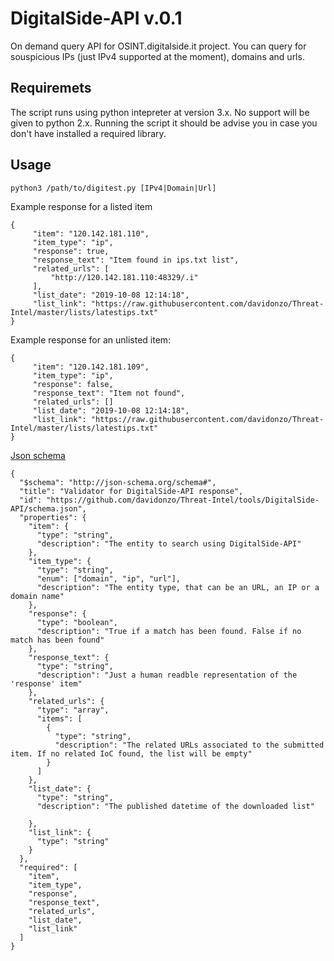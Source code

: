 # DigitalSide-API v.0.1
On demand query API for OSINT.digitalside.it project. You can query for souspicious IPs (just IPv4 supported at the moment), domains and urls.

## Requiremets
The script runs using python intepreter at version 3.x. No support will be given to python 2.x.
Running the script it should be advise you in case you don't have installed a required library.

## Usage
```
python3 /path/to/digitest.py [IPv4|Domain|Url]
```

Example response for a listed item
```
{
     "item": "120.142.181.110",
     "item_type": "ip",
     "response": true,
     "response_text": "Item found in ips.txt list",
     "related_urls": [
         "http://120.142.181.110:48329/.i"
     ],
     "list_date": "2019-10-08 12:14:18",
     "list_link": "https://raw.githubusercontent.com/davidonzo/Threat-Intel/master/lists/latestips.txt"
}
```

Example response for an unlisted item:
```
{
     "item": "120.142.181.109",
     "item_type": "ip",
     "response": false,
     "response_text": "Item not found",
     "related_urls": []
     "list_date": "2019-10-08 12:14:18",
     "list_link": "https://raw.githubusercontent.com/davidonzo/Threat-Intel/master/lists/latestips.txt"
}
```

[Json schema](https://github.com/davidonzo/Threat-Intel/tools/DigitalSide-API/schema.json)
```
{
  "$schema": "http://json-schema.org/schema#",
  "title": "Validator for DigitalSide-API response",
  "id": "https://github.com/davidonzo/Threat-Intel/tools/DigitalSide-API/schema.json",
  "properties": {
    "item": {
      "type": "string",
      "description": "The entity to search using DigitalSide-API"
    },
    "item_type": {
      "type": "string",
      "enum": ["domain", "ip", "url"],
      "description": "The entity type, that can be an URL, an IP or a domain name"
    },
    "response": {
      "type": "boolean",
      "description": "True if a match has been found. False if no match has been found"
    },
    "response_text": {
      "type": "string",
      "description": "Just a human readble representation of the 'response' item"
    },
    "related_urls": {
      "type": "array",
      "items": [
        {
          "type": "string",
          "description": "The related URLs associated to the submitted item. If no related IoC found, the list will be empty"
        }
      ]
    },
    "list_date": {
      "type": "string",
      "description": "The published datetime of the downloaded list"
      
    },
    "list_link": {
      "type": "string"
    }
  },
  "required": [
    "item",
    "item_type",
    "response",
    "response_text",
    "related_urls",
    "list_date",
    "list_link"
  ]
}
```
